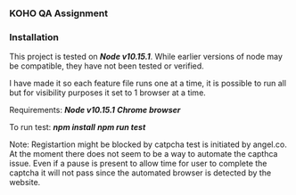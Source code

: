 ### KOHO QA Assignment

### Installation

This project is tested on ***Node v10.15.1***.  While earlier versions of node may be compatible, they have not been tested or verified.

I have made it so each feature file runs one at a time, it is possible to run all but for visibility purposes it set to 1 browser at a time. 

Requirements: 
***Node v10.15.1***
***Chrome browser***

To run test:
***npm install***
***npm run test***

Note:
Registartion might be blocked by catpcha test is initiated by angel.co. 
At the moment there does not seem to be a way to automate the capthca issue.
Even if a pause is present to allow time for user to complete the captcha it will not pass since the automated browser is detected by the website.

